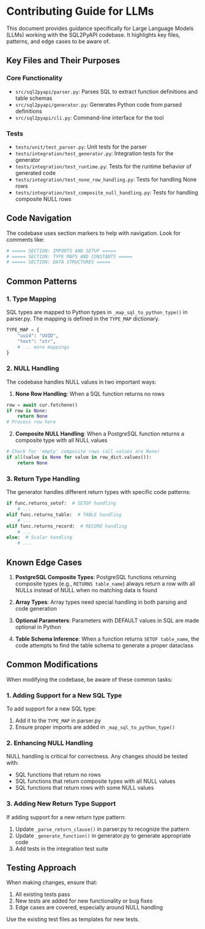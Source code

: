 # Contributing Guide for LLMs

This document provides guidance specifically for Large Language Models (LLMs) working with the SQL2PyAPI codebase. It highlights key files, patterns, and edge cases to be aware of.

## Key Files and Their Purposes

### Core Functionality

- `src/sql2pyapi/parser.py`: Parses SQL to extract function definitions and table schemas
- `src/sql2pyapi/generator.py`: Generates Python code from parsed definitions
- `src/sql2pyapi/cli.py`: Command-line interface for the tool

### Tests

- `tests/unit/test_parser.py`: Unit tests for the parser
- `tests/integration/test_generator.py`: Integration tests for the generator
- `tests/integration/test_runtime.py`: Tests for the runtime behavior of generated code
- `tests/integration/test_none_row_handling.py`: Tests for handling None rows
- `tests/integration/test_composite_null_handling.py`: Tests for handling composite NULL rows

## Code Navigation

The codebase uses section markers to help with navigation. Look for comments like:

```python
# ===== SECTION: IMPORTS AND SETUP =====
# ===== SECTION: TYPE MAPS AND CONSTANTS =====
# ===== SECTION: DATA STRUCTURES =====
```

## Common Patterns

### 1. Type Mapping

SQL types are mapped to Python types in `_map_sql_to_python_type()` in parser.py. The mapping is defined in the `TYPE_MAP` dictionary.

```python
TYPE_MAP = {
    "uuid": "UUID",
    "text": "str",
    # ... more mappings
}
```

### 2. NULL Handling

The codebase handles NULL values in two important ways:

1. **None Row Handling**: When a SQL function returns no rows

```python
row = await cur.fetchone()
if row is None:
    return None
# Process row here
```

2. **Composite NULL Handling**: When a PostgreSQL function returns a composite type with all NULL values

```python
# Check for 'empty' composite rows (all values are None)
if all(value is None for value in row_dict.values()):
    return None
```

### 3. Return Type Handling

The generator handles different return types with specific code patterns:

```python
if func.returns_setof:  # SETOF handling
    # ...
elif func.returns_table:  # TABLE handling
    # ...
elif func.returns_record:  # RECORD handling
    # ...
else:  # Scalar handling
    # ...
```

## Known Edge Cases

1. **PostgreSQL Composite Types**: PostgreSQL functions returning composite types (e.g., `RETURNS table_name`) always return a row with all NULLs instead of NULL when no matching data is found

2. **Array Types**: Array types need special handling in both parsing and code generation

3. **Optional Parameters**: Parameters with DEFAULT values in SQL are made optional in Python

4. **Table Schema Inference**: When a function returns `SETOF table_name`, the code attempts to find the table schema to generate a proper dataclass

## Common Modifications

When modifying the codebase, be aware of these common tasks:

### 1. Adding Support for a New SQL Type

To add support for a new SQL type:
1. Add it to the `TYPE_MAP` in parser.py
2. Ensure proper imports are added in `_map_sql_to_python_type()`

### 2. Enhancing NULL Handling

NULL handling is critical for correctness. Any changes should be tested with:
- SQL functions that return no rows
- SQL functions that return composite types with all NULL values
- SQL functions that return rows with some NULL values

### 3. Adding New Return Type Support

If adding support for a new return type pattern:
1. Update `_parse_return_clause()` in parser.py to recognize the pattern
2. Update `_generate_function()` in generator.py to generate appropriate code
3. Add tests in the integration test suite

## Testing Approach

When making changes, ensure that:

1. All existing tests pass
2. New tests are added for new functionality or bug fixes
3. Edge cases are covered, especially around NULL handling

Use the existing test files as templates for new tests.
